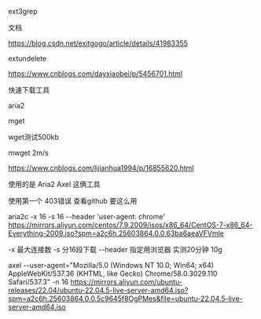 ext3grep

文档 

<https://blog.csdn.net/exitgogo/article/details/41983355>

extundelete

<https://www.cnblogs.com/dayxiaobei/p/5456701.html>

快速下载工具

aria2 

mget



wget测试500kb

mwget 2m/s

<https://www.cnblogs.com/lijianhua1994/p/16855620.html>

使用的是 Aria2  Axel  这俩工具 

使用第一个 403错误 查看github 要这么用 

aria2c -x 16 -s 16 --header 'user-agent: chrome' <https://mirrors.aliyun.com/centos/7.9.2009/isos/x86_64/CentOS-7-x86_64-Everything-2009.iso?spm=a2c6h.25603864.0.0.63ba6aeaVFVmle>

-x 最大连接数 -s 分16段下载 --header 指定用浏览器  实测20分钟 10g

axel --user-agent="Mozilla/5.0 (Windows NT 10.0; Win64; x64) AppleWebKit/537.36 (KHTML, like Gecko) Chrome/58.0.3029.110 Safari/537.3" -n 16 <https://mirrors.aliyun.com/ubuntu-releases/22.04/ubuntu-22.04.5-live-server-amd64.iso?spm=a2c6h.25603864.0.0.5c9645f8OgPMes&file=ubuntu-22.04.5-live-server-amd64.iso>